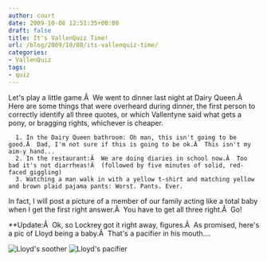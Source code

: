 ```yaml
---
author: court
date: 2009-10-08 12:51:35+00:00
draft: false
title: It's VallenQuiz Time!
url: /blog/2009/10/08/its-vallenquiz-time/
categories:
- VallenQuiz
tags:
- quiz
---
```


Let's play a little game.Â  We went to dinner last night at Dairy Queen.Â  Here are some things that were overheard during dinner, the first person to correctly identify all three quotes, or which Vallentyne said what gets a pony, or bragging rights, whichever is cheaper.



	  1. In the Dairy Queen bathroom: Oh man, this isn't going to be good.Â  Dad, I'm not sure if this is going to be ok.Â  This isn't my aim-y hand...
	  2. In the restaurant:Â  We are doing diaries in school now.Â  Too bad it's not diarrheas!Â  (followed by five minutes of solid, red-faced giggling)
	  3. Watching a man walk in with a yellow t-shirt and matching yellow and brown plaid pajama pants: Worst. Pants. Ever.

In fact, I will post a picture of a member of our family acting like a total baby when I get the first right answer.Â  You have to get all three right.Â  Go!

**Update:Â  Ok, so Lockrey got it right away, figures.Â  As promised, here's a pic of Lloyd being a baby.Â  That's a pacifier in his mouth....

![Lloyd's soother](http://www.vallentyne.com/blog/wp-content/uploads/2009/10/l_640_423_7A7077F6-1908-404C-A77B-3DDC60C5EF6D-300x198.jpg)
![Lloyd's pacifier](http://www.vallentyne.com/blog/wp-content/uploads/2009/10/l_640_423_EB0CE36B-2755-457E-9134-5F7D37EEF51B-300x198.jpg)

